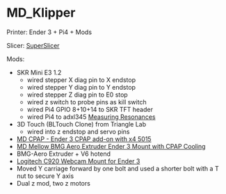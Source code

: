 # MD_Klipper

Printer: Ender 3 + Pi4 + Mods

Slicer: [SuperSlicer](https://github.com/supermerill/SuperSlicer)

Mods:
- SKR Mini E3 1.2
	- wired stepper X diag pin to X endstop
	- wired stepper Y diag pin to Y endstop
	- wired stepper Z diag pin to E0 stop
	- wired z switch to probe pins as kill switch
	- wired Pi4 GPIO 8+10+14 to SKR TFT header
	- wired Pi4 to adxl345 [Measuring Resonances](https://www.klipper3d.org/Measuring_Resonances.html)
- 3D Touch (BLTouch Clone) from Triangle Lab
	- wired into z endstop and servo pins
- [MD CPAP - Ender 3 CPAP add-on with x4 5015](https://www.thingiverse.com/thing:3307633)
- [MD Mellow BMG Aero Extruder Ender 3 Mount with CPAP Cooling](https://www.thingiverse.com/thing:4787644)
- BMG-Aero Extruder + V6 hotend
- [Logitech C920 Webcam Mount for Ender 3](https://www.thingiverse.com/thing:4741589)
- Moved Y carriage forward by one bolt and used a shorter bolt with a T nut to secure Y axis
- Dual z mod, two z motors
